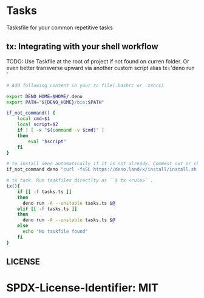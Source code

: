 # Tasks

Tasksfile for your common repetitive tasks

## tx: Integrating with your shell workflow

TODO: Use Taskfile at the root of project if not found on curren folder. Or even
better transverse upward via another custom script alias tx='deno run
<script-url>'

```bash
# Add following content in your rc file(.bashrc or .zshrc)

export DENO_HOME=$HOME/.deno
export PATH="${DENO_HOME}/bin:$PATH"

if_not_command() {
	local cmd=$1
	local script=$2
	if ! [ -x "$(command -v $cmd)" ]
	then
		eval "$script"
	fi
}

# to install deno automatically if it is not already. Comment out or change install directory
if_not_command deno "curl -fsSL https://deno.land/x/install/install.sh | DENO_INSTALL=$DENO_HOME sh"

# tx task. Run taskfiles directlty as ``$ tx <rule>``.
tx(){
	if [[ -f tasks.ts ]]
	then
	  deno run -A --unstable tasks.ts $@
	elif [[ -f tasks.ts ]]
	then
	  deno run -A --unstable tasks.ts $@
    else
      echo "No taskfile found"
    fi
}
```

## LICENSE

# SPDX-License-Identifier: MIT
